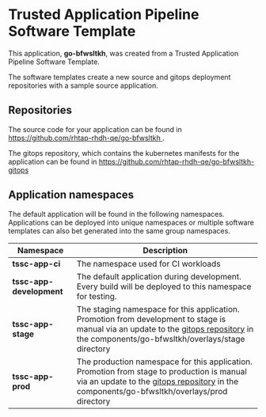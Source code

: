 # Trusted Application Pipeline Software Template

This application, **go-bfwsltkh**, was created from a Trusted Application Pipeline Software Template.

The software templates create a new source and gitops deployment repositories with a sample source application. 

## Repositories

The source code for your application can be found in [https://github.com/rhtap-rhdh-qe/go-bfwsltkh ](https://github.com/rhtap-rhdh-qe/go-bfwsltkh ).
 
The gitops repository, which contains the kubernetes manifests for the application can be found in 
[https://github.com/rhtap-rhdh-qe/go-bfwsltkh-gitops ](https://github.com/rhtap-rhdh-qe/go-bfwsltkh-gitops ) 

## Application namespaces 

The default application will be found in the following namespaces. Applications can be deployed into unique namespaces or multiple software templates can also bet generated into the same group namespaces.  

|  Namespace   |  Description   |  
| -------- | -------- |
| **tssc-app-ci** | The namespace used for CI workloads |
| **tssc-app-development** | The default application during development. Every build will be deployed to this namespace for testing. |
| **tssc-app-stage** | The staging namespace for this application. Promotion from development to stage is manual via an update to the [gitops repository](https://github.com/rhtap-rhdh-qe/go-bfwsltkh-gitops ) in the components/go-bfwsltkh/overlays/stage directory |
| **tssc-app-prod** | The production namespace for this application. Promotion from stage to production is manual via an update to the [gitops repository](https://github.com/rhtap-rhdh-qe/go-bfwsltkh-gitops ) in the components/go-bfwsltkh/overlays/prod directory |